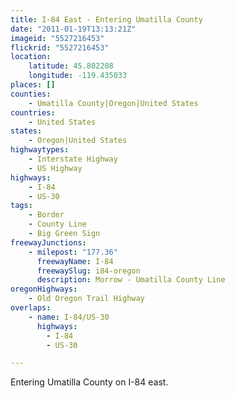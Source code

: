 ```yaml
---
title: I-84 East - Entering Umatilla County
date: "2011-01-19T13:13:21Z"
imageid: "5527216453"
flickrid: "5527216453"
location:
    latitude: 45.802208
    longitude: -119.435033
places: []
counties:
    - Umatilla County|Oregon|United States
countries:
    - United States
states:
    - Oregon|United States
highwaytypes:
    - Interstate Highway
    - US Highway
highways:
    - I-84
    - US-30
tags:
    - Border
    - County Line
    - Big Green Sign
freewayJunctions:
    - milepost: "177.36"
      freewayName: I-84
      freewaySlug: i84-oregon
      description: Morrow - Umatilla County Line
oregonHighways:
    - Old Oregon Trail Highway
overlaps:
    - name: I-84/US-30
      highways:
        - I-84
        - US-30

---
```

Entering Umatilla County on I-84 east.